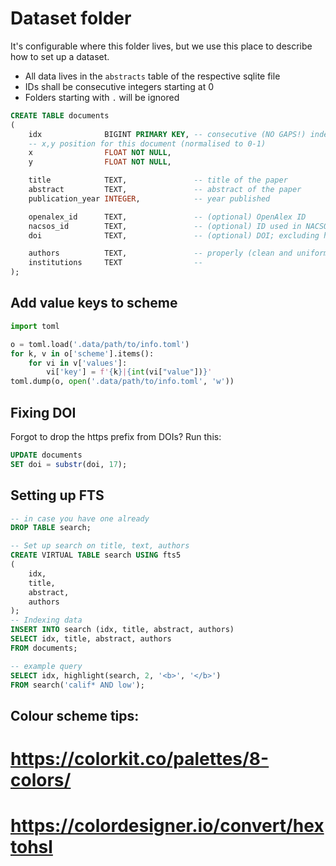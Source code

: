 # Dataset folder

It's configurable where this folder lives, but we use this place to describe how to set up a dataset.

* All data lives in the `abstracts` table of the respective sqlite file
* IDs shall be consecutive integers starting at 0
* Folders starting with `.` will be ignored

```sql
CREATE TABLE documents
(
    idx              BIGINT PRIMARY KEY, -- consecutive (NO GAPS!) index starting at 0
    -- x,y position for this document (normalised to 0-1)
    x                FLOAT NOT NULL,
    y                FLOAT NOT NULL,

    title            TEXT,               -- title of the paper
    abstract         TEXT,               -- abstract of the paper
    publication_year INTEGER,            -- year published

    openalex_id      TEXT,               -- (optional) OpenAlex ID
    nacsos_id        TEXT,               -- (optional) ID used in NACSOS
    doi              TEXT,               -- (optional) DOI; excluding https://doi.org/

    authors          TEXT,               -- properly (clean and uniformly) formatted author list (e.g.: "John Smith, Lisa Roberts, et al.")
    institutions     TEXT                --  
);
```

## Add value keys to scheme

```python
import toml

o = toml.load('.data/path/to/info.toml')
for k, v in o['scheme'].items():
    for vi in v['values']:
        vi['key'] = f'{k}|{int(vi["value"])}'
toml.dump(o, open('.data/path/to/info.toml', 'w'))
```

## Fixing DOI

Forgot to drop the https prefix from DOIs? Run this:

```sql
UPDATE documents
SET doi = substr(doi, 17);
```

## Setting up FTS

```sql
-- in case you have one already
DROP TABLE search;

-- Set up search on title, text, authors
CREATE VIRTUAL TABLE search USING fts5
(
    idx,
    title,
    abstract,
    authors
);
-- Indexing data
INSERT INTO search (idx, title, abstract, authors)
SELECT idx, title, abstract, authors
FROM documents;

-- example query
SELECT idx, highlight(search, 2, '<b>', '</b>')
FROM search('calif* AND low');
```

## Colour scheme tips:

# https://colorkit.co/palettes/8-colors/

# https://colordesigner.io/convert/hextohsl
